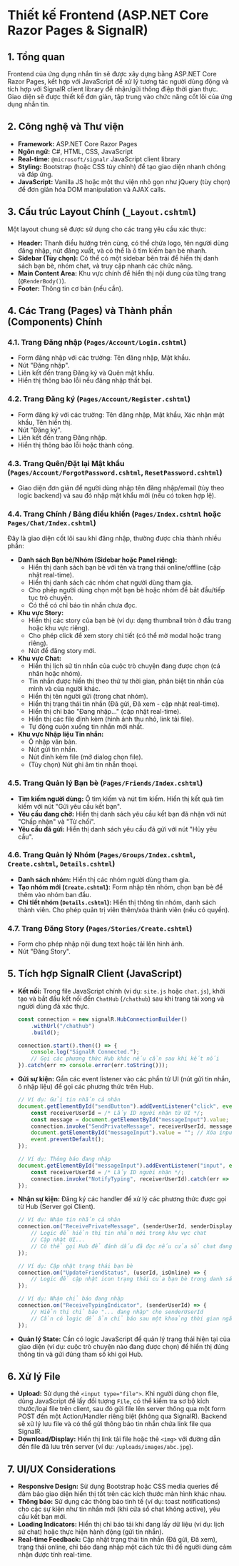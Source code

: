 # Thiết kế Frontend (ASP.NET Core Razor Pages & SignalR)

## 1. Tổng quan

Frontend của ứng dụng nhắn tin sẽ được xây dựng bằng ASP.NET Core Razor Pages, kết hợp với JavaScript để xử lý tương tác người dùng động và tích hợp với SignalR client library để nhận/gửi thông điệp thời gian thực. Giao diện sẽ được thiết kế đơn giản, tập trung vào chức năng cốt lõi của ứng dụng nhắn tin.

## 2. Công nghệ và Thư viện

- **Framework:** ASP.NET Core Razor Pages
- **Ngôn ngữ:** C#, HTML, CSS, JavaScript
- **Real-time:** `@microsoft/signalr` JavaScript client library
- **Styling:** Bootstrap (hoặc CSS tùy chỉnh) để tạo giao diện nhanh chóng và đáp ứng.
- **JavaScript:** Vanilla JS hoặc một thư viện nhỏ gọn như jQuery (tùy chọn) để đơn giản hóa DOM manipulation và AJAX calls.

## 3. Cấu trúc Layout Chính (`_Layout.cshtml`)

Một layout chung sẽ được sử dụng cho các trang yêu cầu xác thực:

- **Header:** Thanh điều hướng trên cùng, có thể chứa logo, tên người dùng đăng nhập, nút đăng xuất, và có thể là ô tìm kiếm bạn bè nhanh.
- **Sidebar (Tùy chọn):** Có thể có một sidebar bên trái để hiển thị danh sách bạn bè, nhóm chat, và truy cập nhanh các chức năng.
- **Main Content Area:** Khu vực chính để hiển thị nội dung của từng trang (`@RenderBody()`).
- **Footer:** Thông tin cơ bản (nếu cần).

## 4. Các Trang (Pages) và Thành phần (Components) Chính

### 4.1. Trang Đăng nhập (`Pages/Account/Login.cshtml`)

- Form đăng nhập với các trường: Tên đăng nhập, Mật khẩu.
- Nút "Đăng nhập".
- Liên kết đến trang Đăng ký và Quên mật khẩu.
- Hiển thị thông báo lỗi nếu đăng nhập thất bại.

### 4.2. Trang Đăng ký (`Pages/Account/Register.cshtml`)

- Form đăng ký với các trường: Tên đăng nhập, Mật khẩu, Xác nhận mật khẩu, Tên hiển thị.
- Nút "Đăng ký".
- Liên kết đến trang Đăng nhập.
- Hiển thị thông báo lỗi hoặc thành công.

### 4.3. Trang Quên/Đặt lại Mật khẩu (`Pages/Account/ForgotPassword.cshtml`, `ResetPassword.cshtml`)

- Giao diện đơn giản để người dùng nhập tên đăng nhập/email (tùy theo logic backend) và sau đó nhập mật khẩu mới (nếu có token hợp lệ).

### 4.4. Trang Chính / Bảng điều khiển (`Pages/Index.cshtml` hoặc `Pages/Chat/Index.cshtml`)

Đây là giao diện cốt lõi sau khi đăng nhập, thường được chia thành nhiều phần:

- **Danh sách Bạn bè/Nhóm (Sidebar hoặc Panel riêng):**
    - Hiển thị danh sách bạn bè với tên và trạng thái online/offline (cập nhật real-time).
    - Hiển thị danh sách các nhóm chat người dùng tham gia.
    - Cho phép người dùng chọn một bạn bè hoặc nhóm để bắt đầu/tiếp tục trò chuyện.
    - Có thể có chỉ báo tin nhắn chưa đọc.
- **Khu vực Story:**
    - Hiển thị các story của bạn bè (ví dụ: dạng thumbnail tròn ở đầu trang hoặc khu vực riêng).
    - Cho phép click để xem story chi tiết (có thể mở modal hoặc trang riêng).
    - Nút để đăng story mới.
- **Khu vực Chat:**
    - Hiển thị lịch sử tin nhắn của cuộc trò chuyện đang được chọn (cá nhân hoặc nhóm).
    - Tin nhắn được hiển thị theo thứ tự thời gian, phân biệt tin nhắn của mình và của người khác.
    - Hiển thị tên người gửi (trong chat nhóm).
    - Hiển thị trạng thái tin nhắn (Đã gửi, Đã xem - cập nhật real-time).
    - Hiển thị chỉ báo "Đang nhập..." (cập nhật real-time).
    - Hiển thị các file đính kèm (hình ảnh thu nhỏ, link tải file).
    - Tự động cuộn xuống tin nhắn mới nhất.
- **Khu vực Nhập liệu Tin nhắn:**
    - Ô nhập văn bản.
    - Nút gửi tin nhắn.
    - Nút đính kèm file (mở dialog chọn file).
    - (Tùy chọn) Nút ghi âm tin nhắn thoại.

### 4.5. Trang Quản lý Bạn bè (`Pages/Friends/Index.cshtml`)

- **Tìm kiếm người dùng:** Ô tìm kiếm và nút tìm kiếm. Hiển thị kết quả tìm kiếm với nút "Gửi yêu cầu kết bạn".
- **Yêu cầu đang chờ:** Hiển thị danh sách yêu cầu kết bạn đã nhận với nút "Chấp nhận" và "Từ chối".
- **Yêu cầu đã gửi:** Hiển thị danh sách yêu cầu đã gửi với nút "Hủy yêu cầu".

### 4.6. Trang Quản lý Nhóm (`Pages/Groups/Index.cshtml`, `Create.cshtml`, `Details.cshtml`)

- **Danh sách nhóm:** Hiển thị các nhóm người dùng tham gia.
- **Tạo nhóm mới (`Create.cshtml`):** Form nhập tên nhóm, chọn bạn bè để thêm vào nhóm ban đầu.
- **Chi tiết nhóm (`Details.cshtml`):** Hiển thị thông tin nhóm, danh sách thành viên. Cho phép quản trị viên thêm/xóa thành viên (nếu có quyền).

### 4.7. Trang Đăng Story (`Pages/Stories/Create.cshtml`)

- Form cho phép nhập nội dung text hoặc tải lên hình ảnh.
- Nút "Đăng Story".

## 5. Tích hợp SignalR Client (JavaScript)

- **Kết nối:** Trong file JavaScript chính (ví dụ: `site.js` hoặc `chat.js`), khởi tạo và bắt đầu kết nối đến `ChatHub` (`/chathub`) sau khi trang tải xong và người dùng đã xác thực.
  ```javascript
  const connection = new signalR.HubConnectionBuilder()
      .withUrl("/chathub")
      .build();

  connection.start().then(() => {
      console.log("SignalR Connected.");
      // Gọi các phương thức Hub khác nếu cần sau khi kết nối
  }).catch(err => console.error(err.toString()));
  ```
- **Gửi sự kiện:** Gắn các event listener vào các phần tử UI (nút gửi tin nhắn, ô nhập liệu) để gọi các phương thức trên Hub.
  ```javascript
  // Ví dụ: Gửi tin nhắn cá nhân
  document.getElementById("sendButton").addEventListener("click", event => {
      const receiverUserId = /* Lấy ID người nhận từ UI */;
      const message = document.getElementById("messageInput").value;
      connection.invoke("SendPrivateMessage", receiverUserId, message).catch(err => console.error(err.toString()));
      document.getElementById("messageInput").value = ""; // Xóa input
      event.preventDefault();
  });

  // Ví dụ: Thông báo đang nhập
  document.getElementById("messageInput").addEventListener("input", event => {
      const receiverUserId = /* Lấy ID người nhận */;
      connection.invoke("NotifyTyping", receiverUserId).catch(err => console.error(err.toString()));
  });
  ```
- **Nhận sự kiện:** Đăng ký các handler để xử lý các phương thức được gọi từ Hub (Server gọi Client).
  ```javascript
  // Ví dụ: Nhận tin nhắn cá nhân
  connection.on("ReceivePrivateMessage", (senderUserId, senderDisplayName, messageContent, sentAt, messageId) => {
      // Logic để hiển thị tin nhắn mới trong khu vực chat
      // Cập nhật UI...
      // Có thể gọi Hub để đánh dấu đã đọc nếu cửa sổ chat đang mở
  });

  // Ví dụ: Cập nhật trạng thái bạn bè
  connection.on("UpdateFriendStatus", (userId, isOnline) => {
      // Logic để cập nhật icon trạng thái của bạn bè trong danh sách
  });

  // Ví dụ: Nhận chỉ báo đang nhập
  connection.on("ReceiveTypingIndicator", (senderUserId) => {
      // Hiển thị chỉ báo "... đang nhập" cho senderUserId
      // Cần có logic để ẩn chỉ báo sau một khoảng thời gian ngắn
  });
  ```
- **Quản lý State:** Cần có logic JavaScript để quản lý trạng thái hiện tại của giao diện (ví dụ: cuộc trò chuyện nào đang được chọn) để hiển thị đúng thông tin và gửi đúng tham số khi gọi Hub.

## 6. Xử lý File

- **Upload:** Sử dụng thẻ `<input type="file">`. Khi người dùng chọn file, dùng JavaScript để lấy đối tượng `File`, có thể kiểm tra sơ bộ kích thước/loại file trên client, sau đó gửi file lên server thông qua một form POST đến một Action/Handler riêng biệt (không qua SignalR). Backend sẽ xử lý lưu file và có thể gửi thông báo tin nhắn chứa link file qua SignalR.
- **Download/Display:** Hiển thị link tải file hoặc thẻ `<img>` với đường dẫn đến file đã lưu trên server (ví dụ: `/uploads/images/abc.jpg`).

## 7. UI/UX Considerations

- **Responsive Design:** Sử dụng Bootstrap hoặc CSS media queries để đảm bảo giao diện hiển thị tốt trên các kích thước màn hình khác nhau.
- **Thông báo:** Sử dụng các thông báo tinh tế (ví dụ: toast notifications) cho các sự kiện như tin nhắn mới (khi cửa sổ chat không active), yêu cầu kết bạn mới.
- **Loading Indicators:** Hiển thị chỉ báo tải khi đang lấy dữ liệu (ví dụ: lịch sử chat) hoặc thực hiện hành động (gửi tin nhắn).
- **Real-time Feedback:** Cập nhật trạng thái tin nhắn (Đã gửi, Đã xem), trạng thái online, chỉ báo đang nhập một cách tức thì để người dùng cảm nhận được tính real-time.

